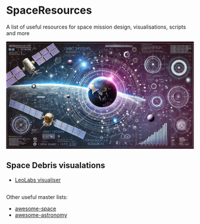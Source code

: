 # SpaceResources
A list of useful resources for space mission design, visualisations, scripts and more

![Header image](SpaceResource_header.webp)

## Space Debris visualations
* [LeoLabs visualiser](https://platform.leolabs.space/visualization)

##

Other useful master lists:
* [awesome-space](https://github.com/orbitalindex/awesome-space/blob/master/README.md)
* [awesome-astronomy](https://github.com/mbiesiad/awesome-astronomy)
